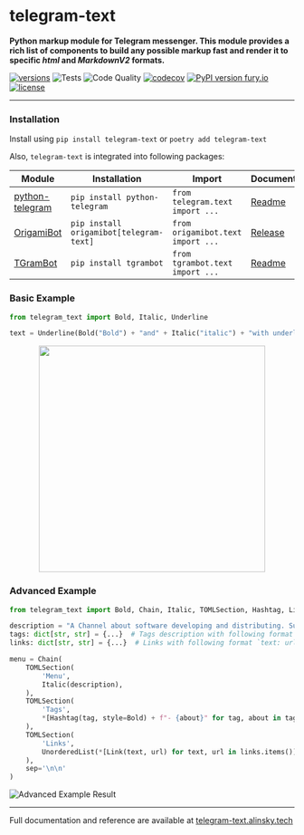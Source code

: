 # telegram-text
**Python markup module for Telegram messenger.
This module provides a rich list of components to build any possible
markup fast and render it to specific _html_ and _MarkdownV2_ formats.**

[![versions](https://img.shields.io/pypi/pyversions/telegram-text.svg)](https://github.com/SKY-ALIN/telegram-text)
![Tests](https://github.com/SKY-ALIN/telegram-text/actions/workflows/tests.yml/badge.svg)
![Code Quality](https://github.com/SKY-ALIN/telegram-text/actions/workflows/code-quality.yml/badge.svg)
[![codecov](https://codecov.io/gh/SKY-ALIN/telegram-text/branch/dev/graph/badge.svg?token=BK0ASC89B9)](https://codecov.io/gh/SKY-ALIN/telegram-text)
[![PyPI version fury.io](https://badge.fury.io/py/telegram-text.svg)](https://pypi.org/project/telegram-text/)
[![license](https://img.shields.io/github/license/SKY-ALIN/telegram-text.svg)](https://github.com/SKY-ALIN/telegram-text/blob/main/LICENSE)

---

### Installation
Install using `pip install telegram-text` or `poetry add telegram-text`

Also, `telegram-text` is integrated into following packages:

| Module | Installation | Import | Documentation |
| ------ | ------------ | ------ | ------------- |
| [python-telegram](https://github.com/alexander-akhmetov/python-telegram) | `pip install python-telegram` | `from telegram.text import ...` | [Readme](https://github.com/alexander-akhmetov/python-telegram/blob/master/README.md) |
| [OrigamiBot](https://github.com/cmd410/OrigamiBot) | `pip install origamibot[telegram-text]` | `from origamibot.text import ...` | [Release](https://github.com/cmd410/OrigamiBot/releases/tag/v2.3.0) |
| [TGramBot](https://github.com/KeralaBots/TGramBot) | `pip install tgrambot` | `from tgrambot.text import ...` | [Readme](https://github.com/KeralaBots/TGramBot/blob/alpha/README.md) |

### Basic Example

```python
from telegram_text import Bold, Italic, Underline

text = Underline(Bold("Bold") + "and" + Italic("italic") + "with underline.")
```

<p align="center">
  <img 
    width="400"
    src="https://raw.githubusercontent.com/SKY-ALIN/telegram-text/dev/docs/source/_static/basic_example_result.jpg"
  />
</p>

### Advanced Example

```python
from telegram_text import Bold, Chain, Italic, TOMLSection, Hashtag, Link, UnorderedList

description = "A Channel about software developing and distributing. Subscribe to follow new technologies."
tags: dict[str, str] = {...}  # Tags description with following format `tag: tag_description`
links: dict[str, str] = {...}  # Links with following format `text: url`

menu = Chain(
    TOMLSection(
        'Menu',
        Italic(description),
    ),
    TOMLSection(
        'Tags',
        *[Hashtag(tag, style=Bold) + f"- {about}" for tag, about in tags.items()],
    ),
    TOMLSection(
        'Links',
        UnorderedList(*[Link(text, url) for text, url in links.items()]),
    ),
    sep='\n\n'
)
```

![Advanced Example Result](https://raw.githubusercontent.com/SKY-ALIN/telegram-text/dev/docs/source/_static/advanced_example_result.jpg)

---

Full documentation and reference are available at 
[telegram-text.alinsky.tech](https://telegram-text.alinsky.tech)